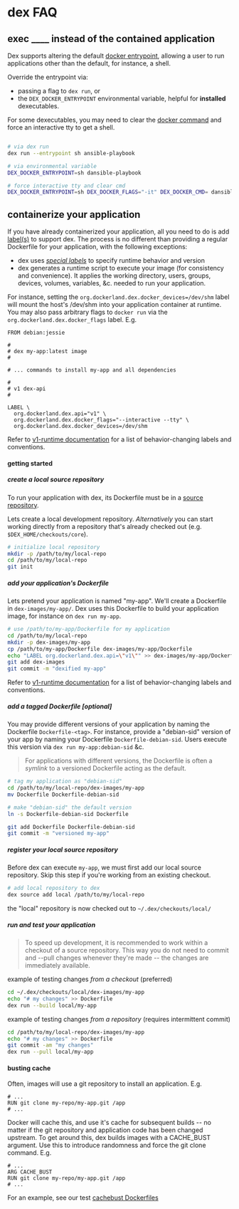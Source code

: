 # dex FAQ

## exec ____ instead of the contained application

Dex supports altering the default [docker entrypoint](https://docs.docker.com/engine/reference/builder/#/entrypoint), allowing a user to run applications other than the default, for instance, a shell.

Override the entrypoint via:
  * passing a flag to `dex run`, or
  * the `DEX_DOCKER_ENTRYPOINT` environmental variable, helpful for **installed** dexecutables.

For some dexecutables, you may need to clear the [docker command](https://docs.docker.com/engine/reference/builder/#/cmd) and force an interactive tty to get a shell.

```sh

# via dex run
dex run --entrypoint sh ansible-playbook

# via environmental variable
DEX_DOCKER_ENTRYPOINT=sh dansible-playbook

# force interactive tty and clear cmd
DEX_DOCKER_ENTRYPOINT=sh DEX_DOCKER_FLAGS="-it" DEX_DOCKER_CMD= dansible-playbook
```

## containerize your application

If you have already containerized your application, all you need to do is add
[label(s)](https://docs.docker.com/engine/reference/builder/#/label) to support dex. The process is no different than providing a regular
Dockerfile for your application, with the following exceptions:
* dex uses _[special labels](v1-runtime.md)_ to specify runtime behavior and version
* dex generates a runtime script to execute your image (for consistency and convenience). It applies the working directory, users, groups, devices, volumes, variables, &c. needed to run your application.


For instance, setting the `org.dockerland.dex.docker_devices=/dev/shm`
label will mount the host's /dev/shm into your application container at runtime.
You may also pass arbitrary flags to `docker run` via the `org.dockerland.dex.docker_flags` label.  E.g.

```
FROM debian:jessie

#
# dex my-app:latest image
#

# ... commands to install my-app and all dependencies

#
# v1 dex-api
#

LABEL \
  org.dockerland.dex.api="v1" \
  org.dockerland.dex.docker_flags="--interactive --tty" \
  org.dockerland.dex.docker_devices=/dev/shm
```


Refer to [v1-runtime documentation](v1-runtime.md) for a list of behavior-changing
 labels and conventions.

#### getting started


##### create a local source repository

To run your application with dex, its Dockerfile must be in a [source repository](../README.md#source-repositories).

Lets create a local development repository. _Alternatively_ you can start
working directly from a repository that's already checked out (e.g. `$DEX_HOME/checkouts/core`).

```sh
# initialize local repository
mkdir -p /path/to/my/local-repo
cd /path/to/my/local-repo
git init
```

##### add your application's Dockerfile

Lets pretend your application is named "my-app". We'll create a Dockerfile
in `dex-images/my-app/`. Dex uses this Dockerfile to build your application
image, for instance on `dex run my-app`.

```sh
# use /path/to/my-app/Dockerfile for my application
cd /path/to/my/local-repo
mkdir -p dex-images/my-app
cp /path/to/my-app/Dockerfile dex-images/my-app/Dockerfile
echo "LABEL org.dockerland.dex.api=\"v1\"" >> dex-images/my-app/Dockerfile
git add dex-images
git commit -m "dexified my-app"
```

Refer to [v1-runtime documentation](v1-runtime.md) for a list of behavior-changing
 labels and conventions.

##### add a tagged Dockerfile [optional]

You may provide different versions of your application by naming the
Dockerfile `Dockerfile-<tag>`. For instance, provide a "debian-sid" version of your app by naming your Dockerfile `Dockerfile-debian-sid`. Users execute this version via `dex run my-app:debian-sid` &c.

> For applications with different versions, the Dockerfile is often a _symlink_
to a versioned Dockerfile acting as the default.

```sh
# tag my application as "debian-sid"
cd /path/to/my/local-repo/dex-images/my-app
mv Dockerfile Dockerfile-debian-sid

# make "debian-sid" the default version
ln -s Dockerfile-debian-sid Dockerfile

git add Dockerfile Dockerfile-debian-sid
git commit -m "versioned my-app"
```

##### register your local source repository

Before dex can execute `my-app`, we must first add our local source repository.
Skip this step if you're working from an existing checkout.

```sh
# add local repository to dex
dex source add local /path/to/my/local-repo
```

the "local" repository is now checked out to `~/.dex/checkouts/local/`


##### run and test your application

> To speed up development, it is recommended to work within a checkout of a source repository. This way you do not need to
commit and --pull changes whenever they're made -- the changes are immediately
available.

example of testing changes _from a checkout_ (preferred)

```sh
cd ~/.dex/checkouts/local/dex-images/my-app
echo "# my changes" >> Dockerfile
dex run --build local/my-app
```

example of testing changes  _from a repository_ (requires intermittent commit)

```sh
cd /path/to/my/local-repo/dex-images/my-app
echo "# my changes" >> Dockerfile
git commit -am "my changes"
dex run --pull local/my-app
```


#### busting cache

Often, images will use a git repository to install an application. E.g.

```
# ...
RUN git clone my-repo/my-app.git /app
# ...
```

Docker will cache this, and use it's cache for subsequent builds -- no matter
if the git repository and application code has been changed upstream. To get
around this, dex builds images with a CACHE_BUST argument. Use this to introduce
randomness and force the git clone command. E.g.

```
# ...
ARG CACHE_BUST
RUN git clone my-repo/my-app.git /app
# ...
```

For an example, see our test [cachebust Dockerfiles](../tests/fixtures/dex-images/cachebust)
